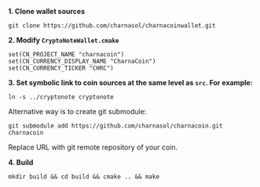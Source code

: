**1. Clone wallet sources**

```
git clone https://github.com/charnasol/charnacoinwallet.git
```

**2. Modify `CryptoNoteWallet.cmake`**
 
```
set(CN_PROJECT_NAME "charnacoin")
set(CN_CURRENCY_DISPLAY_NAME "CharnaCoin")
set(CN_CURRENCY_TICKER "CHRC")
```

**3. Set symbolic link to coin sources at the same level as `src`. For example:**

```
ln -s ../cryptonote cryptonote
```

Alternative way is to create git submodule:

```
git submodule add https://github.com/charnasol/charnacoin.git charnacoin
```

Replace URL with git remote repository of your coin.

**4. Build**

```
mkdir build && cd build && cmake .. && make
```
